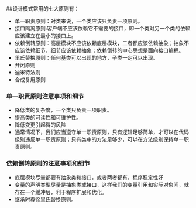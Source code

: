 ##设计模式常用的七大原则有：
- 单一职责原则：对类来说，一个类应该只负责一项原则。
- 接口隔离原则:客户端不应该依赖它不需要的接口，即一个类对另一个类的依赖应该建立在最小的接口上。
- 依赖倒转原则：高层模块不应该依赖底层模块，二者都应该依赖抽象；抽象不应该依赖细节，细节应该依赖抽象；依赖倒转的中心思想是面向接口编程。
- 里氏替换原则：任何基类可以出现的地方，子类一定可以出现。
- 开闭原则
- 迪米特法则
- 合成复用原则

### 单一职责原则注意事项和细节
- 降低类的复杂度，一个类只负责一项职责。
- 提高类的可读性和可维护性。
- 降低变更引起得的风险
- 通常情况下，我们应当遵守单一职责原则，只有逻辑足够简单，才可以在代码 级别违反单一职责原则；只有类中的方法足够少，可以在方法级别保持单一职责原则。
### 依赖倒转原则的注意事项和细节
- 底层模块尽量都要有抽象类和接口，或者两者都有，程序稳定性好
- 变量的声明类型尽量是抽象类或接口，这样我们的变量引用和实际对象间，就存在一个缓冲层，利于程序扩展和优化。
- 继承时尊徐里氏替换原则。



